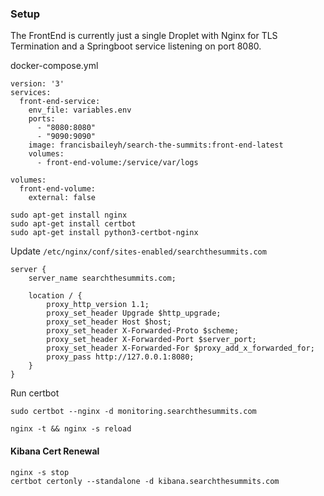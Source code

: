 ### Setup

The FrontEnd is currently just a single Droplet with Nginx for TLS Termination and a Springboot service listening on port 8080.

docker-compose.yml
```
version: '3'
services:
  front-end-service:
    env_file: variables.env
    ports:
      - "8080:8080"
      - "9090:9090"
    image: francisbaileyh/search-the-summits:front-end-latest
    volumes:
      - front-end-volume:/service/var/logs

volumes:
  front-end-volume:
    external: false
```

```
sudo apt-get install nginx
sudo apt-get install certbot
sudo apt-get install python3-certbot-nginx
```

Update `/etc/nginx/conf/sites-enabled/searchthesummits.com`
```
server {
    server_name searchthesummits.com;

    location / {
        proxy_http_version 1.1;
        proxy_set_header Upgrade $http_upgrade;
        proxy_set_header Host $host;
        proxy_set_header X-Forwarded-Proto $scheme;
        proxy_set_header X-Forwarded-Port $server_port;
        proxy_set_header X-Forwarded-For $proxy_add_x_forwarded_for;
        proxy_pass http://127.0.0.1:8080;
    }
}
```

Run certbot
```
sudo certbot --nginx -d monitoring.searchthesummits.com

nginx -t && nginx -s reload
```

#### Kibana Cert Renewal
```
nginx -s stop
certbot certonly --standalone -d kibana.searchthesummits.com
```